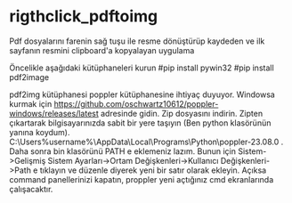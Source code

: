 # rigthclick_pdftoimg
Pdf dosyalarını farenin sağ tuşu ile resme dönüştürüp kaydeden ve ilk sayfanın resmini clipboard'a kopyalayan uygulama

Öncelikle aşağıdaki kütüphaneleri kurun
#pip install pywin32
#pip install pdf2image

pdf2img kütüphanesi poppler kütüphanesine ihtiyaç duyuyor. Windowsa kurmak için https://github.com/oschwartz10612/poppler-windows/releases/latest adresinde gidin. Zip dosyasını indirin. Zipten çıkartarak bilgisayarınızda sabit bir yere taşıyın (Ben python klasörünün yanına koydum). C:\Users\%username%\AppData\Local\Programs\Python\poppler-23.08.0 . Daha sonra bin klasörünü PATH e eklemeniz lazım. Bunun için Sistem->Gelişmiş Sistem Ayarları->Ortam Değişkenleri->Kullanıcı Değişkenleri->Path e tıklayın ve düzenle diyerek yeni bir satır olarak ekleyin. Açıksa command panellerinizi kapatın, proppler yeni açtığınız cmd ekranlarında çalışacaktır.
